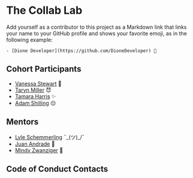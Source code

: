 # The Collab Lab

Add yourself as a contributor to this project as a Markdown link that links your name to your GitHub profile and shows your favorite emoji, as in the following example:

    - [Dione Developer](https://github.com/DioneDeveloper) 💅

## Cohort Participants

- [Vanessa Stewart](https://github.com/vanmars) 🌲
- [Taryn Miller](https://github.com/tarynblakemiller) 😈
- [Tamara Harris](https://github.com/CodenameTam) ✨
- [Adam Shilling](https://github.com/ashill99) 😔

## Mentors
- [Lyle Schemmerling](https://github.com/lyleschemmerling) ¯\_(ツ)_/¯
- [Juan Andrade](https://github.com/jandrade) 👋
- [Mindy Zwanziger](https://github.com/mindyzwan) 🎉

## Code of Conduct Contacts
